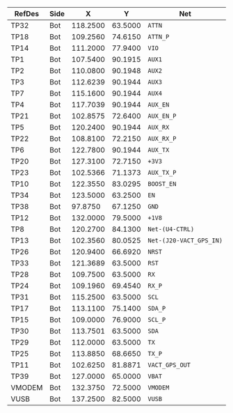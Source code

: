 | RefDes | Side | X        | Y       |  Net                    |
|--------|------|----------|---------|-------------------------|
| TP32   | Bot  | 118.2500 | 63.5000 | `ATTN                 ` |
| TP18   | Bot  | 109.2560 | 74.6150 | `ATTN_P               ` |
| TP14   | Bot  | 111.2000 | 77.9400 | `VIO                  ` |
| TP1    | Bot  | 107.5400 | 90.1915 | `AUX1                 ` |
| TP2    | Bot  | 110.0800 | 90.1948 | `AUX2                 ` |
| TP3    | Bot  | 112.6239 | 90.1944 | `AUX3                 ` |
| TP7    | Bot  | 115.1600 | 90.1944 | `AUX4                 ` |
| TP4    | Bot  | 117.7039 | 90.1944 | `AUX_EN               ` |
| TP21   | Bot  | 102.8575 | 72.6400 | `AUX_EN_P             ` |
| TP5    | Bot  | 120.2400 | 90.1944 | `AUX_RX               ` |
| TP22   | Bot  | 108.8100 | 72.2150 | `AUX_RX_P             ` |
| TP6    | Bot  | 122.7800 | 90.1944 | `AUX_TX               ` |
| TP20   | Bot  | 127.3100 | 72.7150 | `+3V3                 ` |
| TP23   | Bot  | 102.5366 | 71.1373 | `AUX_TX_P             ` |
| TP10   | Bot  | 122.3550 | 83.0295 | `BOOST_EN             ` |
| TP34   | Bot  | 123.5000 | 63.2500 | `EN                   ` |
| TP38   | Bot  |  97.8750 | 67.1250 | `GND                  ` |
| TP12   | Bot  | 132.0000 | 79.5000 | `+1V8                 ` |
| TP8    | Bot  | 120.2700 | 84.1300 | `Net-(U4-CTRL)        ` |
| TP13   | Bot  | 102.3560 | 80.0525 | `Net-(J20-VACT_GPS_IN)` |
| TP26   | Bot  | 120.9400 | 66.6920 | `NRST                 ` |
| TP33   | Bot  | 121.3689 | 63.5000 | `RST                  ` |
| TP28   | Bot  | 109.7500 | 63.5000 | `RX                   ` |
| TP24   | Bot  | 109.1960 | 69.4540 | `RX_P                 ` |
| TP31   | Bot  | 115.2500 | 63.5000 | `SCL                  ` |
| TP17   | Bot  | 113.1100 | 75.1400 | `SDA_P                ` |
| TP15   | Bot  | 109.0000 | 76.9000 | `SCL_P                ` |
| TP30   | Bot  | 113.7501 | 63.5000 | `SDA                  ` |
| TP29   | Bot  | 112.0000 | 63.5000 | `TX                   ` |
| TP25   | Bot  | 113.8850 | 68.6650 | `TX_P                 ` |
| TP11   | Bot  | 102.6250 | 81.8871 | `VACT_GPS_OUT         ` |
| TP39   | Bot  | 127.0000 | 65.0000 | `VBAT                 ` |
| VMODEM | Bot  | 132.3750 | 72.5000 | `VMODEM               ` |
| VUSB   | Bot  | 137.2500 | 82.5000 | `VUSB                 ` |